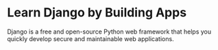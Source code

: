 # Learn Django by Building Apps

Django is a free and open-source Python web framework that helps you quickly develop secure and maintainable web applications.
